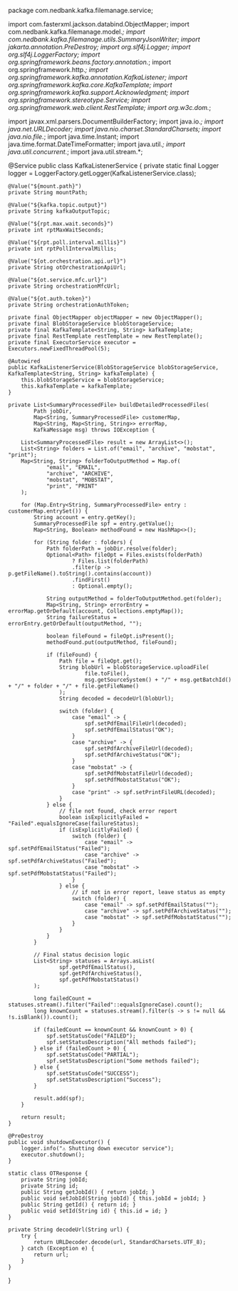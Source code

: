 package com.nedbank.kafka.filemanage.service;

import com.fasterxml.jackson.databind.ObjectMapper;
import com.nedbank.kafka.filemanage.model.*;
import com.nedbank.kafka.filemanage.utils.SummaryJsonWriter;
import jakarta.annotation.PreDestroy;
import org.slf4j.Logger;
import org.slf4j.LoggerFactory;
import org.springframework.beans.factory.annotation.*;
import org.springframework.http.*;
import org.springframework.kafka.annotation.KafkaListener;
import org.springframework.kafka.core.KafkaTemplate;
import org.springframework.kafka.support.Acknowledgment;
import org.springframework.stereotype.Service;
import org.springframework.web.client.RestTemplate;
import org.w3c.dom.*;

import javax.xml.parsers.DocumentBuilderFactory;
import java.io.*;
import java.net.URLDecoder;
import java.nio.charset.StandardCharsets;
import java.nio.file.*;
import java.time.Instant;
import java.time.format.DateTimeFormatter;
import java.util.*;
import java.util.concurrent.*;
import java.util.stream.*;

@Service
public class KafkaListenerService {
    private static final Logger logger = LoggerFactory.getLogger(KafkaListenerService.class);

    @Value("${mount.path}")
    private String mountPath;

    @Value("${kafka.topic.output}")
    private String kafkaOutputTopic;

    @Value("${rpt.max.wait.seconds}")
    private int rptMaxWaitSeconds;

    @Value("${rpt.poll.interval.millis}")
    private int rptPollIntervalMillis;

    @Value("${ot.orchestration.api.url}")
    private String otOrchestrationApiUrl;

    @Value("${ot.service.mfc.url}")
    private String orchestrationMfcUrl;

    @Value("${ot.auth.token}")
    private String orchestrationAuthToken;

    private final ObjectMapper objectMapper = new ObjectMapper();
    private final BlobStorageService blobStorageService;
    private final KafkaTemplate<String, String> kafkaTemplate;
    private final RestTemplate restTemplate = new RestTemplate();
    private final ExecutorService executor = Executors.newFixedThreadPool(5);

    @Autowired
    public KafkaListenerService(BlobStorageService blobStorageService, KafkaTemplate<String, String> kafkaTemplate) {
        this.blobStorageService = blobStorageService;
        this.kafkaTemplate = kafkaTemplate;
    }

    private List<SummaryProcessedFile> buildDetailedProcessedFiles(
            Path jobDir,
            Map<String, SummaryProcessedFile> customerMap,
            Map<String, Map<String, String>> errorMap,
            KafkaMessage msg) throws IOException {

        List<SummaryProcessedFile> result = new ArrayList<>();
        List<String> folders = List.of("email", "archive", "mobstat", "print");
        Map<String, String> folderToOutputMethod = Map.of(
                "email", "EMAIL",
                "archive", "ARCHIVE",
                "mobstat", "MOBSTAT",
                "print", "PRINT"
        );

        for (Map.Entry<String, SummaryProcessedFile> entry : customerMap.entrySet()) {
            String account = entry.getKey();
            SummaryProcessedFile spf = entry.getValue();
            Map<String, Boolean> methodFound = new HashMap<>();

            for (String folder : folders) {
                Path folderPath = jobDir.resolve(folder);
                Optional<Path> fileOpt = Files.exists(folderPath)
                        ? Files.list(folderPath)
                        .filter(p -> p.getFileName().toString().contains(account))
                        .findFirst()
                        : Optional.empty();

                String outputMethod = folderToOutputMethod.get(folder);
                Map<String, String> errorEntry = errorMap.getOrDefault(account, Collections.emptyMap());
                String failureStatus = errorEntry.getOrDefault(outputMethod, "");

                boolean fileFound = fileOpt.isPresent();
                methodFound.put(outputMethod, fileFound);

                if (fileFound) {
                    Path file = fileOpt.get();
                    String blobUrl = blobStorageService.uploadFile(
                            file.toFile(),
                            msg.getSourceSystem() + "/" + msg.getBatchId() + "/" + folder + "/" + file.getFileName()
                    );
                    String decoded = decodeUrl(blobUrl);

                    switch (folder) {
                        case "email" -> {
                            spf.setPdfEmailFileUrl(decoded);
                            spf.setPdfEmailStatus("OK");
                        }
                        case "archive" -> {
                            spf.setPdfArchiveFileUrl(decoded);
                            spf.setPdfArchiveStatus("OK");
                        }
                        case "mobstat" -> {
                            spf.setPdfMobstatFileUrl(decoded);
                            spf.setPdfMobstatStatus("OK");
                        }
                        case "print" -> spf.setPrintFileURL(decoded);
                    }
                } else {
                    // file not found, check error report
                    boolean isExplicitlyFailed = "Failed".equalsIgnoreCase(failureStatus);
                    if (isExplicitlyFailed) {
                        switch (folder) {
                            case "email" -> spf.setPdfEmailStatus("Failed");
                            case "archive" -> spf.setPdfArchiveStatus("Failed");
                            case "mobstat" -> spf.setPdfMobstatStatus("Failed");
                        }
                    } else {
                        // if not in error report, leave status as empty
                        switch (folder) {
                            case "email" -> spf.setPdfEmailStatus("");
                            case "archive" -> spf.setPdfArchiveStatus("");
                            case "mobstat" -> spf.setPdfMobstatStatus("");
                        }
                    }
                }
            }

            // Final status decision logic
            List<String> statuses = Arrays.asList(
                    spf.getPdfEmailStatus(),
                    spf.getPdfArchiveStatus(),
                    spf.getPdfMobstatStatus()
            );

            long failedCount = statuses.stream().filter("Failed"::equalsIgnoreCase).count();
            long knownCount = statuses.stream().filter(s -> s != null && !s.isBlank()).count();

            if (failedCount == knownCount && knownCount > 0) {
                spf.setStatusCode("FAILED");
                spf.setStatusDescription("All methods failed");
            } else if (failedCount > 0) {
                spf.setStatusCode("PARTIAL");
                spf.setStatusDescription("Some methods failed");
            } else {
                spf.setStatusCode("SUCCESS");
                spf.setStatusDescription("Success");
            }

            result.add(spf);
        }

        return result;
    }

    @PreDestroy
    public void shutdownExecutor() {
        logger.info("⚠️ Shutting down executor service");
        executor.shutdown();
    }

    static class OTResponse {
        private String jobId;
        private String id;
        public String getJobId() { return jobId; }
        public void setJobId(String jobId) { this.jobId = jobId; }
        public String getId() { return id; }
        public void setId(String id) { this.id = id; }
    }

    private String decodeUrl(String url) {
        try {
            return URLDecoder.decode(url, StandardCharsets.UTF_8);
        } catch (Exception e) {
            return url;
        }
    }
}
